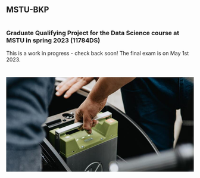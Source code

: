 ## MSTU-BKP
#
### Graduate Qualifying Project for the Data Science course at MSTU in spring 2023 (11784DS)

This is a work in progress - check back soon! The final exam is on May 1st 2023.

#

![Screen shot](dataset-cover.jpg)
